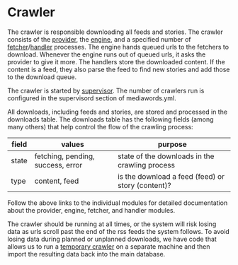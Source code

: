 Crawler
=======

The crawler is responsible downloading all feeds and stories.  The crawler consists of the
[provider](../lib/MediaWords/Crawler/Provider.pm), the [engine](../lib/MediaWords/Crawler/Engine.pm), and a specified
number of [fetcher](../lib/MediaWords/Crawler/Fetcher.pm)/[handler](../lib/MediaWords/Crawler/Handler.pm) processes. The
engine hands queued urls to the fetchers to download.  Whenever the engine runs out of queued urls, it asks the
provider to give it more.  The handlers store the downloaded content.  If the content is a feed, they also parse the
feed to find new stories and add those to the download queue.

The crawler is started by [supervisor](supervisor.markdown).  The number of crawlers run is configured in the
supervisord section of mediawords.yml.

All downloads, including feeds and stories, are stored and processed in the downloads table.  The downloads table has
the following fields (among many others) that help control the flow of the crawling process:

| field | values                            | purpose
| ----- | --------------------------------- | ------------------------------------------------------
| state | fetching, pending, success, error | state of the downloads in the crawling process
| type  | content, feed                     | is the download a feed (feed) or story (content)?

Follow the above links to the individual modules for detailed documentation about the provider, engine, fetcher, and
handler modules.

The crawler should be running at all times, or the system will risk losing data as urls scroll past the end of the rss
feeds the system follows.  To avoid losing data during planned or unplanned downloads, we have code that allows us to
run a [temporary crawler](temporarycrawler.markdown) on a separate machine and then import the resulting data back into
the main database.
